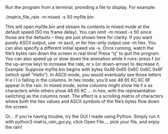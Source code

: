 Run the program from a terminal, providing a file to display. For example:

./matrix_file_rain -m mixed -s 50 myfile.bin

This will open myfile.bin and stream its contents in mixed mode at the default speed (50 ms frame delay). You can omit -m mixed -s 50 since those are the defaults – they are just shown here for clarity. If you want purely ASCII output, use -m ascii, or for hex-only output use -m hex. You can also specify a different initial speed via -s. Once running, watch the file’s bytes rain down the screen in real time! Press “q” to quit the program. You can also speed up or slow down the animation while it runs: press f (or the up-arrow key) to increase the rate, or s (or down-arrow) to decrease it.
Example: Suppose myfile.bin begins with bytes 0x48 0x65 0x6C 0x6C 0x6F (which spell "Hello"). In ASCII mode, you would eventually see those letters H e l l o falling in the columns. In hex mode, you’d see 48 65 6C 6C 6F appear in the rain. In mixed mode, some columns might show He ll o as characters while others show 48 65 6C ... in hex, with the representation switching as the columns reset. The effect is a scrolling matrix of characters where both the hex values and ASCII symbols of the file’s bytes flow down the screen.

Or... if you're having trouble, try the GUI I made using Python. Simply run it with python3 matrix_rain_gui.py, click Open File…, pick your file, and enjoy the rain!
